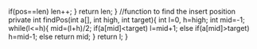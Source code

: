 if(pos==len)
len++;
}
return len;
}
//function to find the insert position
private int findPos(int a[], int high, int target){
int l=0, h=high;
int mid=-1;
while(l<=h){
mid=(l+h)/2;
if(a[mid]<target)
l=mid+1;
else if(a[mid]>target)
h=mid-1;
else
return mid;
}
return l;
}